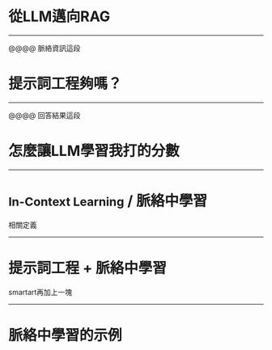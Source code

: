 # 從LLM邁向RAG

----

@@@@ 脈絡資訊這段

# 提示詞工程夠嗎？

----

@@@@ 回答結果這段

# 怎麼讓LLM學習我打的分數

----

# <small>In-Context Learning</small> / 脈絡中學習

相關定義

----

# 提示詞工程 + 脈絡中學習

smartart再加上一塊

----

# 脈絡中學習的示例

<example>
